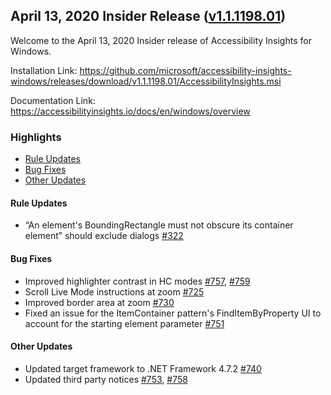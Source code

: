 ## April 13, 2020 Insider Release ([v1.1.1198.01](https://github.com/Microsoft/accessibility-insights-windows/releases/tag/v1.1.1198.01))

Welcome to the April 13, 2020 Insider release of Accessibility Insights for Windows.

Installation Link: https://github.com/microsoft/accessibility-insights-windows/releases/download/v1.1.1198.01/AccessibilityInsights.msi

Documentation Link: https://accessibilityinsights.io/docs/en/windows/overview

### Highlights

- [Rule Updates](#rule-updates)
- [Bug Fixes](#bug-fixes)
- [Other Updates](#other-updates)

#### Rule Updates

- “An element's BoundingRectangle must not obscure its container element” should exclude dialogs [#322](https://github.com/microsoft/axe-windows/issues/322)

#### Bug Fixes

- Improved highlighter contrast in HC modes [#757](https://github.com/microsoft/accessibility-insights-windows/pull/757), [#759](https://github.com/microsoft/accessibility-insights-windows/pull/759)
- Scroll Live Mode instructions at zoom [#725](https://github.com/microsoft/accessibility-insights-windows/pull/725)
- Improved border area at zoom [#730](https://github.com/microsoft/accessibility-insights-windows/pull/730)
- Fixed an issue for the ItemContainer pattern's FindItemByProperty UI to account for the starting element parameter [#751](https://github.com/microsoft/accessibility-insights-windows/issues/745)

#### Other Updates

- Updated target framework to .NET Framework 4.7.2 [#740](https://github.com/microsoft/accessibility-insights-windows/pull/740)
- Updated third party notices [#753](https://github.com/microsoft/accessibility-insights-windows/pull/753), [#758](https://github.com/microsoft/accessibility-insights-windows/pull/758)
